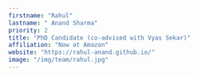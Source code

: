 ```yaml
---
firstname: "Rahul"
lastname: " Anand Sharma"
priority: 2
title: "PhD Candidate (co-advised with Vyas Sekar)"
affiliation: "Now at Amazon"
website: "https://rahul-anand.github.io/"
image: "/img/team/rahul.jpg"
---
```

